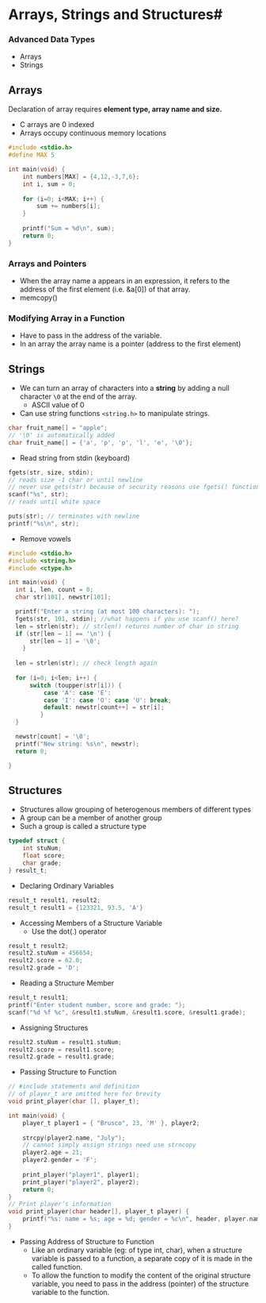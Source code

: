 # Arrays, Strings and Structures#

### Advanced Data Types ###
- Arrays
- Strings

## Arrays ##
Declaration of array requires **element type, array name and size.**
- C arrays are 0 indexed
- Arrays occupy continuous memory locations
```C
#include <stdio.h>  
#define MAX 5  

int main(void) {  
	int numbers[MAX] = {4,12,-3,7,6};  
	int i, sum = 0;  
	
	for (i=0; i<MAX; i++) {  
		sum += numbers[i];  
	}  
	
	printf("Sum = %d\n", sum);  
	return 0;  
}
```

### Arrays and Pointers ###
- When the array name a appears in an expression, it refers to the address of the first element (i.e. &a[0]) of that array.
- memcopy()

### Modifying Array in a Function ###
- Have to pass in the address of the variable.
- In an array the array name is a pointer (address to the first element)

## Strings ##
- We can turn an array of characters into a **string** by adding a null character `\0` at the end of the array.
	- ASCII value of 0
- Can use string functions `<string.h>` to manipulate strings.
```C
char fruit_name[] = "apple";
// '\0' is automatically added
char fruit_name[] = {'a', 'p', 'p', 'l', 'e', '\0'};
```
- Read string from stdin (keyboard)
```C
fgets(str, size, stdin); 
// reads size -1 char or until newline
// never use gets(str) because of security reasons use fgets() function instead
scanf("%s", str);
// reads until white space

puts(str); // terminates with newline
printf("%s\n", str);
```
- Remove vowels
``` c
#include <stdio.h>
#include <string.h>
#include <ctype.h>

int main(void) {
  int i, len, count = 0;
  char str[101], newstr[101];

  printf("Enter a string (at most 100 characters): ");
  fgets(str, 101, stdin); //what happens if you use scanf() here?
  len = strlen(str); // strlen() returns number of char in string
  if (str[len – 1] == '\n') {
	  str[len – 1] = '\0';
	}
	
  len = strlen(str); // check length again
  
  for (i=0; i<len; i++) {
	  switch (toupper(str[i])) {
		  case 'A': case 'E':
		  case 'I': case 'O': case 'U': break;
		  default: newstr[count++] = str[i];
		 }
  }

  newstr[count] = '\0';
  printf("New string: %s\n", newstr);
  return 0;

}
```


## Structures ##
- Structures allow grouping of heterogenous members of different types
- A group can be a member of another group
- Such a group is called a structure type
```C
typedef struct {  
	int stuNum;
	float score;
	char grade;  
} result_t;
```

- Declaring Ordinary Variables
```C
result_t result1, result2;
result_t result1 = {123321, 93.5, 'A'}
```

- Accessing Members of a Structure Variable
	- Use the dot(.) operator
```C
result_t result2;  
result2.stuNum = 456654;  
result2.score = 62.0;  
result2.grade = 'D';
```

- Reading a Structure Member
```C
result_t result1;  
printf("Enter student number, score and grade: ");  
scanf("%d %f %c", &result1.stuNum, &result1.score, &result1.grade);
```

- Assigning Structures
```C
result2.stuNum = result1.stuNum;  
result2.score = result1.score;  
result2.grade = result1.grade;
```

- Passing Structure to Function
```C
// #include statements and definition  
// of player_t are omitted here for brevity  
void print_player(char [], player_t);  

int main(void) {  
	player_t player1 = { "Brusco", 23, 'M' }, player2;  
	
	strcpy(player2.name, "July");  
	// cannot simply assign strings need use strncopy
	player2.age = 21;  
	player2.gender = 'F';  
	
	print_player("player1", player1);  
	print_player("player2", player2);  
	return 0;  
}  
// Print player’s information  
void print_player(char header[], player_t player) {  
	printf("%s: name = %s; age = %d; gender = %c\n", header, player.name, player.age, player.gender);  
}
```

- Passing Address of Structure to Function
	- Like an ordinary variable (eg: of type int, char), when a structure variable is passed to a function, a separate copy of it is made in the called function.
	- To allow the function to modify the content of the original structure variable, you need to pass in the address (pointer) of the structure variable to the function.